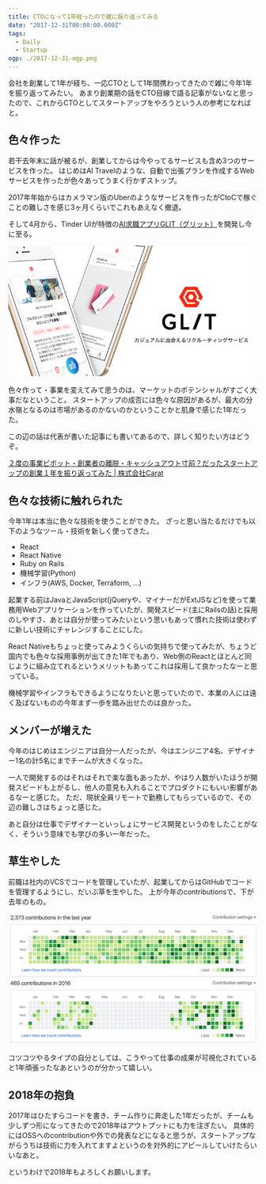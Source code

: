 ```yaml
---
title: CTOになって1年経ったので雑に振り返ってみる
date: "2017-12-31T00:00:00.000Z"
tags:
  - Daily
  - Startup
ogp: ./2017-12-31-ogp.png
---
```


会社を創業して1年が経ち、一応CTOとして1年間携わってきたので雑に今年1年を振り返ってみたい。
あまり創業期の話をCTO目線で語る記事がないなと思ったので、これからCTOとしてスタートアップをやろうという人の参考になればと。

## **色々作った**

若干去年末に話が被るが、創業してからは今やってるサービスも含め3つのサービスを作った。
はじめはAI Travelのような、自動で出張プランを作成するWebサービスを作ったが色々あってうまく行かずストップ。

2017年年始からはカメラマン版のUberのようなサービスを作ったがCtoCで稼ぐことの難しさを感じ3ヶ月くらいでこれもあえなく撤退。

そして4月から、Tinder UIが特徴の[AI求職アプリGLIT（グリット）](https://glit.io)を開発し今に至る。

![AI求職アプリGLIT（グリット）](./2017-12-31-glit.png)

色々作って・事業を変えてみて思うのは、マーケットのポテンシャルがすごく大事だなということ。
スタートアップの成否には色々な原因があるが、最大の分水嶺となるのは市場があるのかないのかということかと肌身で感じた1年だった。

この辺の話は代表が書いた記事にも書いてあるので、詳しく知りたい方はどうぞ。

[２度の事業ピボット・創業者の離脱・キャッシュアウト寸前？だったスタートアップの創業１年を振り返ってみた \| 株式会社Carat](https://www.wantedly.com/companies/caratinc/post_articles/101445)

## **色々な技術に触れられた**

今年1年は本当に色々な技術を使うことができた。
ざっと思い当たるだけでも以下のようなツール・技術を新しく使ってきた。

* React
* React Native
* Ruby on Rails
* 機械学習(Python)
* インフラ(AWS, Docker, Terraform, ...)

起業する前はJavaとJavaScript(jQueryや、マイナーだがExtJSなど)を使って業務用Webアプリケーションを作っていたが、開発スピード(主にRailsの話)と採用のしやすさ、あとは自分が使ってみたいという思いもあって慣れた技術は使わずに新しい技術にチャレンジすることにした。

React Nativeもちょっと使ってみようくらいの気持ちで使ってみたが、ちょうど国内でも色々な採用事例が出てきた1年でもあり、Web側のReactとほとんど同じように組み立てれるというメリットもあってこれは採用して良かったなーと思っている。

機械学習やインフラもできるようになりたいと思っていたので、本業の人には遠く及ばないものの今年まず一歩を踏み出せたのは良かった。

## **メンバーが増えた**

今年のはじめはエンジニアは自分一人だったが、今はエンジニア4名、デザイナー1名の計5名にまでチームが大きくなった。

一人で開発するのはそれはそれで楽な面もあったが、やはり人数がいたほうが開発スピードも上がるし、他人の意見も入れることでプロダクトにもいい影響があるなーと感じた。
ただ、現状全員リモートで勤務してもらっているので、その辺の難しさはちょっと感じた。

あと自分は仕事でデザイナーといっしょにサービス開発というのをしたことがなく、そういう意味でも学びの多い一年だった。

## **草生やした**

前職は社内のVCSでコードを管理していたが、起業してからはGitHubでコードを管理するようにし、だいぶ草を生やした。
上が今年のcontributionsで、下が去年のもの。

![contributions](./2017-12-31-ogp.png)

コツコツやるタイプの自分としては、こうやって仕事の成果が可視化されていると1年頑張ったなあというのが分かって嬉しい。

## **2018年の抱負**

2017年はひたすらコードを書き、チーム作りに奔走した1年だったが、チームも少しずつ形になってきたので2018年はアウトプットにも力を注ぎたい。
具体的にはOSSへのcontributionや外での発表などになると思うが、スタートアップながらうちは技術に力を入れてますよというのを対外的にアピールしていけたらいいなあと。

というわけで2018年もよろしくお願いします。
